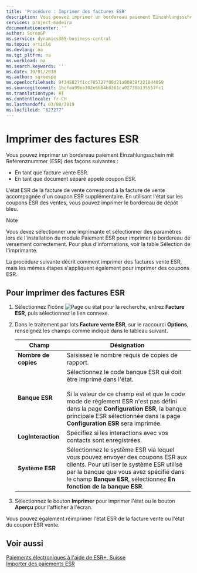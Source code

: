 ```yaml
---
title: 'Procédure : Imprimer des factures ESR'
description: Vous pouvez imprimer un bordereau paiement Einzahlungsschein mit Referenznummer (ESR) de plusieurs façons.
services: project-madeira
documentationcenter: ''
author: SorenGP
ms.service: dynamics365-business-central
ms.topic: article
ms.devlang: na
ms.tgt_pltfrm: na
ms.workload: na
ms.search.keywords: ''
ms.date: 10/01/2018
ms.author: sgroespe
ms.openlocfilehash: 9f345827f1cc705727f80d21a00839f221044059
ms.sourcegitcommit: 1bcfaa99ea302e6b84b8361ca02730b135557fc1
ms.translationtype: HT
ms.contentlocale: fr-CH
ms.lasthandoff: 03/08/2019
ms.locfileid: "827277"
---
```

# <a name="print-esr-invoices"></a>Imprimer des factures ESR
Vous pouvez imprimer un bordereau paiement Einzahlungsschein mit Referenznummer (ESR) des façons suivantes :  

- En tant que facture vente ESR.  
- En tant que document séparé appelé coupon ESR.  

L'état ESR de la facture de vente correspond à la facture de vente accompagnée d'un coupon ESR supplémentaire. En utilisant l'état sur les coupons ESR des ventes, vous pouvez imprimer le bordereau de dépôt bleu.  

> [!NOTE]  
>  Vous devez sélectionner une imprimante et sélectionner des paramètres lors de l'installation du module Paiement ESR pour imprimer le bordereau de versement correctement. Pour plus d'informations, voir la table Sélection de l'imprimante.  

La procédure suivante décrit comment imprimer des factures vente ESR, mais les mêmes étapes s'appliquent également pour imprimer des coupons ESR.  

## <a name="to-print-esr-invoices"></a>Pour imprimer des factures ESR  

1.  Sélectionnez l'icône ![Page ou état pour la recherche](../../media/ui-search/search_small.png "Page ou état pour la recherche"), entrez **Facture ESR**, puis sélectionnez le lien connexe.  
2.  Dans le traitement par lots **Facture vente ESR**, sur le raccourci **Options**, renseignez les champs comme indiqué dans le tableau suivant.  

    |Champ|Désignation|  
    |---------------------------------|---------------------------------------|  
    |**Nombre de copies**|Saisissez le nombre requis de copies de rapport.|  
    |**Banque ESR**|Sélectionnez le code banque ESR qui doit être imprimé dans l'état.<br /><br /> Si la valeur de ce champ est <Blank> et que le code mode de règlement ESR n'est pas défini dans la page **Configuration ESR**, la banque principale ESR sélectionnée dans la page **Configuration ESR** sera imprimée.|  
    |**LogInteraction**|Spécifiez si les interactions avec vos contacts sont enregistrées.|  
    |**Système ESR**|Sélectionnez le système ESR via lequel vous pouvez envoyer des coupons ESR aux clients. Pour utiliser le système ESR utilisé par la banque que vous avez spécifié dans le champ **Banque ESR**, sélectionnez **En fonction de la banque ESR**.|  

3.  Sélectionnez le bouton **Imprimer** pour imprimer l'état ou le bouton **Aperçu** pour l'afficher à l'écran.  

Vous pouvez également réimprimer l'état ESR de la facture vente ou l'état du coupon ESR vente.  

## <a name="see-also"></a>Voir aussi  
 [Paiements électroniques à l'aide de ESR+, Suisse](swiss-electronic-payments-using-esr.md)   
 [Importer des paiements ESR](how-to-import-esr-payments.md)
